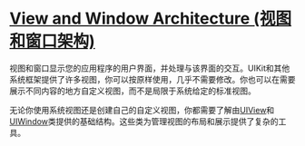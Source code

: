 # [View and Window Architecture (视图和窗口架构)](https://developer.apple.com/library/content/documentation/WindowsViews/Conceptual/ViewPG_iPhoneOS/WindowsandViews/WindowsandViews.html#//apple_ref/doc/uid/TP40009503-CH2-SW1)

视图和窗口显示您的应用程序的用户界面，并处理与该界面的交互。UIKit和其他系统框架提供了许多视图，你可以按原样使用，几乎不需要修改。你也可以在需要展示不同内容的地方自定义视图，而不是局限于系统给定的标准视图。

无论你使用系统视图还是创建自己的自定义视图，你都需要了解由[UIView](https://developer.apple.com/reference/uikit/uiview)和[UIWindow](https://developer.apple.com/reference/uikit/uiwindow)类提供的基础结构。这些类为管理视图的布局和展示提供了复杂的工具。